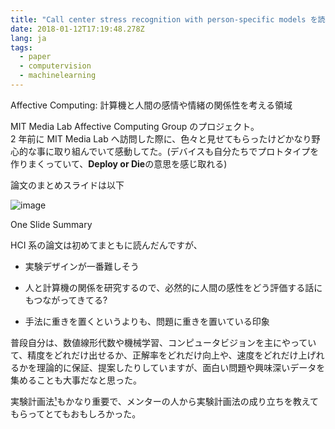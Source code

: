 ```yaml
---
title: "Call center stress recognition with person-specific models を読んだ"
date: 2018-01-12T17:19:48.278Z
lang: ja
tags:
  - paper
  - computervision
  - machinelearning
---
```


Affective Computing: 計算機と人間の感情や情緒の関係性を考える領域

MIT Media Lab Affective Computing Group のプロジェクト。  
2 年前に MIT Media Lab へ訪問した際に、色々と見せてもらったけどかなり野心的な事に取り組んでいて感動してた。(デバイスも自分たちでプロトタイプを作りまくっていて、**Deploy or Die**の意思を感じ取れる)

論文のまとめスライドは以下

![image](/posts/2018-01-13/images/1.png)

One Slide Summary

HCI 系の論文は初めてまともに読んだんですが、

- 実験デザインが一番難しそう

* 人と計算機の関係を研究するので、必然的に人間の感性をどう評価する話にもつながってきてる?

- 手法に重きを置くというよりも、問題に重きを置いている印象

普段自分は、数値線形代数や機械学習、コンピュータビジョンを主にやっていて、精度をどれだけ出せるか、正解率をどれだけ向上や、速度をどれだけ上げれるかを理論的に保証、提案したりしていますが、面白い問題や興味深いデータを集めることも大事だなと思った。

実験計画法[¹](https://www.slideshare.net/nami134105/ss-61422707)もかなり重要で、メンターの人から実験計画法の成り立ちを教えてもらってとてもおもしろかった。
